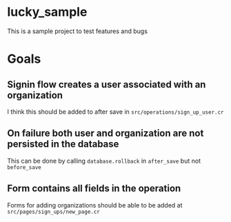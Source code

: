 # lucky_sample

This is a sample project to test features and bugs

# Goals

## Signin flow creates a user associated with an organization
I think this should be added to after save in `src/operations/sign_up_user.cr`

## On failure both user and organization are not persisted in the database
This can be done by calling `database.rollback` in `after_save` but not `before_save`

## Form contains all fields in the operation
Forms for adding organizations should be able to be added at `src/pages/sign_ups/new_page.cr`

